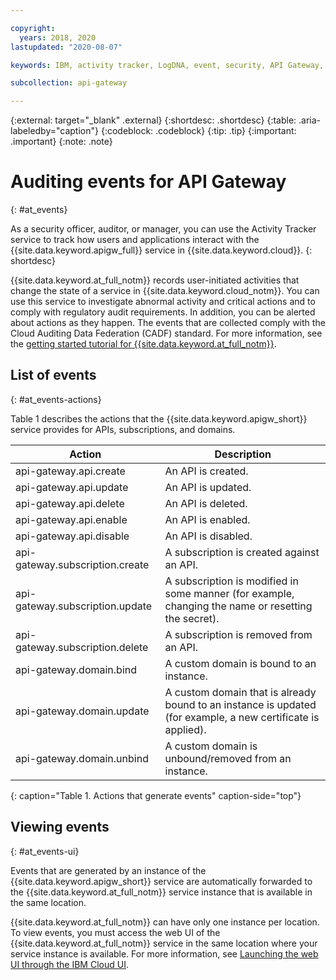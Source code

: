 ```yaml
---

copyright:
  years: 2018, 2020
lastupdated: "2020-08-07"

keywords: IBM, activity tracker, LogDNA, event, security, API Gateway, audit logs, viewing events

subcollection: api-gateway

---
```


{:external: target="_blank" .external} 
{:shortdesc: .shortdesc}
{:table: .aria-labeledby="caption"}
{:codeblock: .codeblock}
{:tip: .tip}
{:important: .important}
{:note: .note}

# Auditing events for API Gateway
{: #at_events}

As a security officer, auditor, or manager, you can use the Activity Tracker service to track how users and applications interact with the {{site.data.keyword.apigw_full}} service in {{site.data.keyword.cloud}}.
{: shortdesc}

{{site.data.keyword.at_full_notm}} records user-initiated activities that change the state of a service in {{site.data.keyword.cloud_notm}}. You can use this service to investigate abnormal activity and critical actions and to comply with regulatory audit requirements. In addition, you can be alerted about actions as they happen. The events that are collected comply with the Cloud Auditing Data Federation (CADF) standard. For more information, see the [getting started tutorial for {{site.data.keyword.at_full_notm}}](/docs/Activity-Tracker-with-LogDNA?topic=logdnaat-getting-started#getting-started).


## List of events
{: #at_events-actions}

Table 1 describes the actions that the {{site.data.keyword.apigw_short}} service provides for APIs, subscriptions, and domains. 

| Action                          | Description     | 
|---------------------------------|-----------------|
| api-gateway.api.create          | An API is created. | 
| api-gateway.api.update          | An API is updated. | 
| api-gateway.api.delete          | An API is deleted. | 
| api-gateway.api.enable          | An API is enabled. | 
| api-gateway.api.disable         | An API is disabled. | 
| api-gateway.subscription.create | A subscription is created against an API. | 
| api-gateway.subscription.update | A subscription is modified in some manner (for example, changing the name or resetting the secret). | 
| api-gateway.subscription.delete | A subscription is removed from an API. | 
| api-gateway.domain.bind         | A custom domain is bound to an instance. |
| api-gateway.domain.update       | A custom domain that is already bound to an instance is updated (for example, a new certificate is applied). | 
| api-gateway.domain.unbind       | A custom domain is unbound/removed from an instance. | 
{: caption="Table 1. Actions that generate events" caption-side="top"}


## Viewing events
{: #at_events-ui}

Events that are generated by an instance of the {{site.data.keyword.apigw_short}} service are automatically forwarded to the {{site.data.keyword.at_full_notm}} service instance that is available in the same location.

{{site.data.keyword.at_full_notm}} can have only one instance per location. To view events, you must access the web UI of the {{site.data.keyword.at_full_notm}} service in the same location where your service instance is available. For more information, see [Launching the web UI through the IBM Cloud UI](/docs/Activity-Tracker-with-LogDNA?topic=logdnaat-launch#launch_step2).
